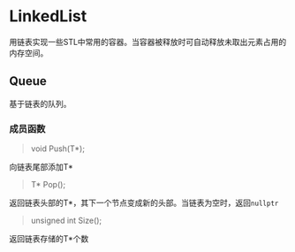 # LinkedList
用链表实现一些STL中常用的容器。当容器被释放时可自动释放未取出元素占用的内存空间。

## Queue

基于链表的队列。

### 成员函数

> void Push(T*);

向链表尾部添加T*

> T* Pop();

返回链表头部的T*，其下一个节点变成新的头部。当链表为空时，返回`nullptr`

>  unsigned int Size();

返回链表存储的T*个数

